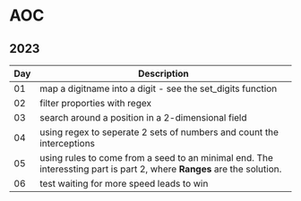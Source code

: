 # AOC

## 2023

| Day | Description                                                                                                            |
|-----|------------------------------------------------------------------------------------------------------------------------|
| 01  | map a digitname into a digit - see the set_digits function                                                             |
| 02  | filter proporties with regex                                                                                           |
| 03  | search around a position in a 2-dimensional field                                                                      |
| 04  | using regex to seperate 2 sets of numbers and count the interceptions                                                  |
| 05  | using rules to come from a seed to an minimal end. The interessting part is part 2, where **Ranges** are the solution. |
| 06  | test waiting for more speed leads to win                                                                               |



